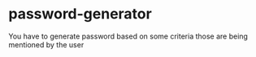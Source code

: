 # password-generator
You have to generate password based on some criteria those are being mentioned by the user
